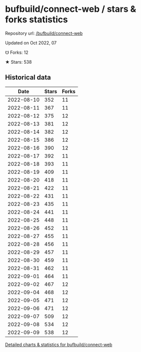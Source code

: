 # bufbuild/connect-web / stars & forks statistics

Repository url: [/bufbuild/connect-web](https://github.com/bufbuild/connect-web)

Updated on Oct 2022, 07

☋ Forks: 12

★ Stars: 538

## Historical data
| Date | Stars | Forks |
|------|-------|-------|
| 2022-08-10 | 352 | 11 | 
| 2022-08-11 | 367 | 11 | 
| 2022-08-12 | 375 | 12 | 
| 2022-08-13 | 381 | 12 | 
| 2022-08-14 | 382 | 12 | 
| 2022-08-15 | 386 | 12 | 
| 2022-08-16 | 390 | 12 | 
| 2022-08-17 | 392 | 11 | 
| 2022-08-18 | 393 | 11 | 
| 2022-08-19 | 409 | 11 | 
| 2022-08-20 | 418 | 11 | 
| 2022-08-21 | 422 | 11 | 
| 2022-08-22 | 431 | 11 | 
| 2022-08-23 | 435 | 11 | 
| 2022-08-24 | 441 | 11 | 
| 2022-08-25 | 448 | 11 | 
| 2022-08-26 | 452 | 11 | 
| 2022-08-27 | 455 | 11 | 
| 2022-08-28 | 456 | 11 | 
| 2022-08-29 | 457 | 11 | 
| 2022-08-30 | 459 | 11 | 
| 2022-08-31 | 462 | 11 | 
| 2022-09-01 | 464 | 11 | 
| 2022-09-02 | 467 | 12 | 
| 2022-09-04 | 468 | 12 | 
| 2022-09-05 | 471 | 12 | 
| 2022-09-06 | 471 | 12 | 
| 2022-09-07 | 509 | 12 | 
| 2022-09-08 | 534 | 12 | 
| 2022-09-09 | 538 | 12 | 


[Detailed charts & statistics for bufbuild/connect-web](https://reviewgithub.com/rep/bufbuild/connect-web)
